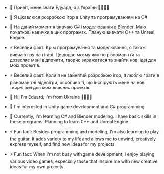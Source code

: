 - 👋 Привіт, мене звати Едуард, я з України 💙💛🇺🇦
- 👀 Я цікавлюся розробкою ігор в Unity та програмуванням на C#
- 🌱 На даний момент я вивчаю C# і моделювання в Blender. Маю початкові навички в цих програмах. Планую вивчати С++ та Unreal Engine.
- ⚡️ Веселий факт: Крім програмування та моделювання, я також вивчаю гру на гітарі. Це додає моєму життю різноманіття та дозволяє мені відпочити, творчо виражатися та знайти нові ідеї для моїх проектів.
- ⚡️ Веселий факт: Коли я не зайнятий розробкою ігор, я люблю грати в різноманітні відеоігри, особливо ті, що інспірують мене на нові творчі ідеї для моїх власних проектів.

- 👋 Hi, I'm Eduard, I'm from Ukraine 💙💛🇺🇦
- 👀 I'm interested in Unity game development and C# programming
- 🌱 Currently, I'm learning C# and Blender modeling. I have basic skills in these programs. Planning to learn C++ and Unreal Engine.
- ⚡️ Fun fact: Besides programming and modeling, I'm also learning to play the guitar. It adds variety to my life and allows me to unwind, creatively express myself, and find new ideas for my projects.
- ⚡️ Fun fact: When I'm not busy with game development, I enjoy playing various video games, especially those that inspire me with new creative ideas for my own projects.
